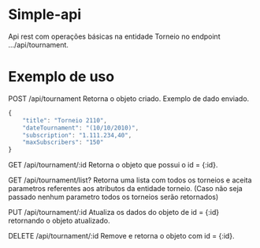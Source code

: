 # Simple-api
Api rest com operações básicas na entidade Torneio no endpoint .../api/tournament.
# Exemplo de uso
POST /api/tournament
Retorna o objeto criado.
Exemplo de dado enviado.
```javascript
{
	"title": "Torneio 2110",
	"dateTournament": "(10/10/2010)",
	"subscription": "1.111.234,40",
	"maxSubscribers": "150"
}
```

GET /api/tournament/:id
Retorna o objeto que possui o id = {:id}.

GET /api/tournament/list?
Retorna uma lista com todos os torneios e aceita parametros referentes aos atributos da entidade torneio.
(Caso não seja passado nenhum parametro todos os torneios serão retornados)

PUT /api/tournament/:id
Atualiza os dados do objeto de id = {:id} retornando o objeto atualizado.

DELETE /api/tournament/:id
Remove e retorna o objeto com id = {:id}.
